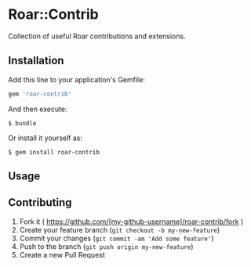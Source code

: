# Roar::Contrib
Collection of useful Roar contributions and extensions.

## Installation

Add this line to your application's Gemfile:

```ruby
gem 'roar-contrib'
```

And then execute:

    $ bundle

Or install it yourself as:

    $ gem install roar-contrib

## Usage


## Contributing

1. Fork it ( https://github.com/[my-github-username]/roar-contrib/fork )
2. Create your feature branch (`git checkout -b my-new-feature`)
3. Commit your changes (`git commit -am 'Add some feature'`)
4. Push to the branch (`git push origin my-new-feature`)
5. Create a new Pull Request
